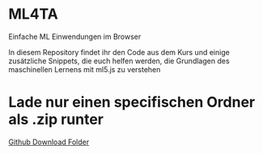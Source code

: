 # ML4TA
Einfache ML Einwendungen im Browser

In diesem Repository findet ihr den Code aus dem Kurs und einige zusätzliche Snippets, die euch helfen werden, die Grundlagen des maschinellen Lernens mit ml5.js zu verstehen

# Lade nur einen specifischen Ordner als .zip runter 
[Github Download Folder](https://download-directory.github.io/)
